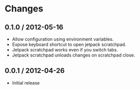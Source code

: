 # Changes #

## 0.1.0 / 2012-05-16

  - Allow configuration using environment variables.
  - Expose keyboard shortcut to open jetpack scratchpad.
  - Jetpack scratchpad works even if you switch tabs.
  - Jetpack scratchpad unloads changes on scratchpad close.

## 0.0.1 / 2012-04-26

  - Initial release
